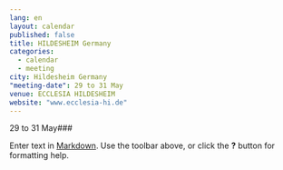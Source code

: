 ```yaml
---
lang: en
layout: calendar
published: false
title: HILDESHEIM Germany
categories: 
  - calendar
  - meeting
city: Hildesheim Germany
"meeting-date": 29 to 31 May
venue: ECCLESIA HILDESHEIM
website: "www.ecclesia-hi.de"
---
```


29 to 31 May###



Enter text in [Markdown](http://daringfireball.net/projects/markdown/). Use the toolbar above, or click the **?** button for formatting help.
